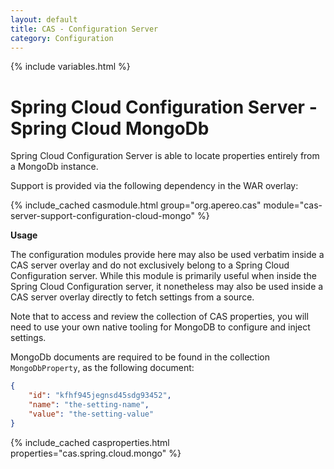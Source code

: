 ```yaml
---
layout: default
title: CAS - Configuration Server
category: Configuration
---
```


{% include variables.html %}

# Spring Cloud Configuration Server - Spring Cloud MongoDb

Spring Cloud Configuration Server is able to locate properties entirely from a MongoDb instance.

Support is provided via the following dependency in the WAR overlay:

{% include_cached casmodule.html group="org.apereo.cas" module="cas-server-support-configuration-cloud-mongo" %}

<div class="alert alert-info mt-3"><strong>Usage</strong><p>The configuration modules provide here may also be used verbatim inside a CAS server overlay and do not exclusively belong to a Spring Cloud Configuration server. While this module is primarily useful when inside the Spring Cloud Configuration server, it nonetheless may also be used inside a CAS server overlay directly to fetch settings from a source.</p></div>

Note that to access and review the collection of CAS properties,
you will need to use your own native tooling for MongoDB to configure and inject settings.

MongoDb documents are required to be found in the collection `MongoDbProperty`, as the following document:

```json
{
    "id": "kfhf945jegnsd45sdg93452",
    "name": "the-setting-name",
    "value": "the-setting-value"
}
```

{% include_cached casproperties.html properties="cas.spring.cloud.mongo" %}
